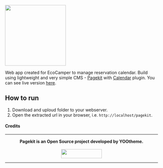 <img src="https://github.com/vansmoe/EcoCamper/blob/master/img/logo.svg" width="200">

Web app created for EcoCamper to manage reservation calendar. Build using lightweight and very simple CMS - [Pagekit](http://pagekit.com) with [Calendar](https://github.com/Markusch85/pagekit-calendar) plugin. You can see live version [here](http://www.pagekit.ecocamper.eu/kalendarz).


## How to run

1. Download and uploud folder to your webserver.
2. Open the extracted url in your browser, i.e. `http://localhost/pagekit`.

#### Credits

---

<p align="center">
  <b>Pagekit is an Open Source project developed by YOOtheme.</b>
  <br><br>
  <a href="https://yootheme.com" align="center">
      <img width="134" height="30" src="http://yootheme.com/site/images/yootheme-logo.svg">
  </a>
</p>

---
